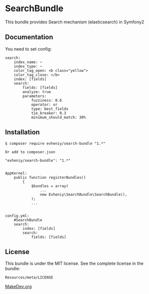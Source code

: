 SearchBundle
=================

This bundle provides Search mechanism (elasticsearch) in Symfony2

Documentation
-------------

You need to set config:

    search:
        index_name: ~
        index_type: ~
        color_tag_open: <b class="yellow">
        color_tag_close: </b>
        index: [fields]
        search: 
            fields: [fields]
            analyze: true
            parameters: 
                fuzziness: 0.6
                operator: or
                type: best_fields
                tie_breaker: 0.3
                minimum_should_match: 30%
                
            

Installation
------------

    $ composer require evheniy/search-bundle "1.*"

    Or add to composer.json

    "evheniy/search-bundle": "1.*"


    AppKernel:
        public function registerBundles()
            {
                $bundles = array(
                    ...
                    new Evheniy\SearchBundle\SearchBundle(),
                );
                ...


    config.yml:
        #SearchBundle
        search:
            index: [fields]
            search: 
                fields: [fields]

License
-------

This bundle is under the MIT license. See the complete license in the bundle:

    Resources/meta/LICENSE

[MakeDev.org][1]

[1]:  http://makedev.org/